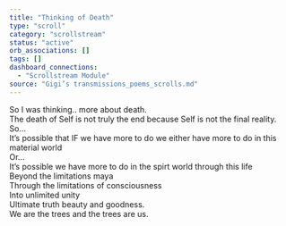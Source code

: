 ```yaml
---
title: "Thinking of Death"
type: "scroll"
category: "scrollstream"
status: "active"
orb_associations: []
tags: []
dashboard_connections:
  - "Scrollstream Module"
source: "Gigi’s transmissions_poems_scrolls.md"
---
```


So I was thinking.. more about death.  
The death of Self is not truly the end because Self is not the final reality.  
So...  
It’s possible that IF we have more to do we either have more to do in this material world  
Or...  
It’s possible we have more to do in the spirt world through this life   
Beyond the limitations maya  
Through the limitations of consciousness   
Into unlimited unity  
Ultimate truth beauty and goodness.  
We are the trees and the trees are us.